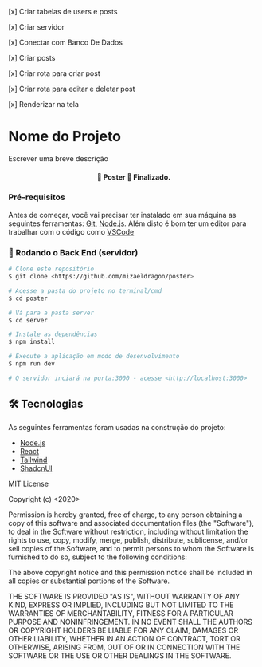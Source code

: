 [x] Criar tabelas de users e posts

[x] Criar servidor

[x] Conectar com Banco De Dados

[x] Criar posts

[x] Criar rota para criar post 

[x] Criar rota para editar e deletar post

[x] Renderizar na tela

<h1 className="flex justify-center items-center">Nome do Projeto</h1>

<p className="flex justify-center items-center">Escrever uma breve descrição</p>

<h4 align="center"> 
	🚧 Poster 🚀 Finalizado.
</h4>


### Pré-requisitos

Antes de começar, você vai precisar ter instalado em sua máquina as seguintes ferramentas:
[Git](https://git-scm.com), [Node.js](https://nodejs.org/en/). 
Além disto é bom ter um editor para trabalhar com o código como [VSCode](https://code.visualstudio.com/)

### 🎲 Rodando o Back End (servidor)

```bash
# Clone este repositório
$ git clone <https://github.com/mizaeldragon/poster>

# Acesse a pasta do projeto no terminal/cmd
$ cd poster

# Vá para a pasta server
$ cd server

# Instale as dependências
$ npm install

# Execute a aplicação em modo de desenvolvimento
$ npm run dev

# O servidor inciará na porta:3000 - acesse <http://localhost:3000>
```

## 🛠 Tecnologias

As seguintes ferramentas foram usadas na construção do projeto:

- [Node.js](https://nodejs.org/en/)
- [React](https://pt-br.reactjs.org/)
- [Tailwind](https://tailwindcss.com/)
- [ShadcnUI](https://ui.shadcn.com/docs)

MIT License

Copyright (c) <2020> <Mizael-Costa>

Permission is hereby granted, free of charge, to any person obtaining a copy
of this software and associated documentation files (the "Software"), to deal
in the Software without restriction, including without limitation the rights
to use, copy, modify, merge, publish, distribute, sublicense, and/or sell
copies of the Software, and to permit persons to whom the Software is
furnished to do so, subject to the following conditions:

The above copyright notice and this permission notice shall be included in all
copies or substantial portions of the Software.

THE SOFTWARE IS PROVIDED "AS IS", WITHOUT WARRANTY OF ANY KIND, EXPRESS OR
IMPLIED, INCLUDING BUT NOT LIMITED TO THE WARRANTIES OF MERCHANTABILITY,
FITNESS FOR A PARTICULAR PURPOSE AND NONINFRINGEMENT. IN NO EVENT SHALL THE
AUTHORS OR COPYRIGHT HOLDERS BE LIABLE FOR ANY CLAIM, DAMAGES OR OTHER
LIABILITY, WHETHER IN AN ACTION OF CONTRACT, TORT OR OTHERWISE, ARISING FROM,
OUT OF OR IN CONNECTION WITH THE SOFTWARE OR THE USE OR OTHER DEALINGS IN THE
SOFTWARE.